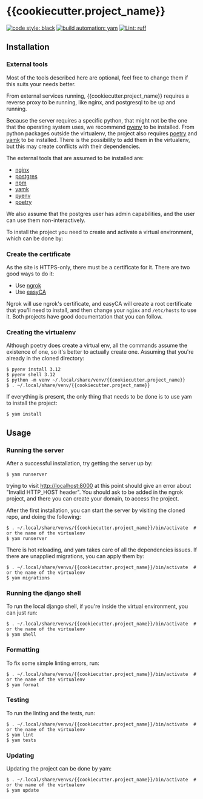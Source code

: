 # {{cookiecutter.project_name}}

[![code style: black][black_badge]][black_url]
[![build automation: yam][yam_badge]][yam_url]
[![Lint: ruff][ruff_badge]][ruff_url]

## Installation

### External tools

Most of the tools described here are optional, feel free to change them
if this suits your needs better.

From external services running, {{cookiecutter.project_name}} requires a
reverse proxy to be running, like nginx, and postgresql to be up and
running.

Because the server requires a specific python, that might not be the one
that the operating system uses, we recommend [pyenv] to be installed.
From python packages outside the virtualenv, the project also requires
[poetry] and [yamk] to be installed. There is the possibility to add them
in the virtualenv, but this may create conflicts with their dependencies.

The external tools that are assumed to be installed are:

-   [nginx]
-   [postgres]
-   [npm]
-   [yamk]
-   [pyenv]
-   [poetry]

We also assume that the postgres user has admin capabilities, and the
user can use them non-interactively.

To install the project you need to create and activate a virtual
environment, which can be done by:

### Create the certificate

As the site is HTTPS-only, there must be a certificate for it. There are
two good ways to do it:

-   Use [ngrok]
-   Use [easyCA]

Ngrok will use ngrok's certificate, and easyCA will create a root
certificate that you'll need to install, and then change your `nginx`
and `/etc/hosts` to use it. Both projects have good documentation that
you can follow.

### Creating the virtualenv

Although poetry does create a virtual env, all the commands assume the
existence of one, so it's better to actually create one. Assuming that
you're already in the cloned directory:

```console
$ pyenv install 3.12
$ pyenv shell 3.12
$ python -m venv ~/.local/share/venv/{{cookiecutter.project_name}}
$ . ~/.local/share/venv/{{cookiecutter.project_name}}
```

If everything is present, the only thing that needs to be done is to use
yam to install the project:

```console
$ yam install
```

## Usage

### Running the server

After a successful installation, try getting the server up by:

```console
$ yam runserver
```

trying to visit <http://localhost:8000> at this point should give an
error about "Invalid HTTP_HOST header". You should ask to be added in
the ngrok project, and there you can create your domain, to access the
project.

After the first installation, you can start the server by visiting the
cloned repo, and doing the following:

```console
$ . ~/.local/share/venvs/{{cookiecutter.project_name}}/bin/activate  # or the name of the virtualenv
$ yam runserver
```

There is hot reloading, and yam takes care of all the dependencies
issues. If there are unapplied migrations, you can apply them by:

```console
$ . ~/.local/share/venvs/{{cookiecutter.project_name}}/bin/activate  # or the name of the virtualenv
$ yam migrations
```

### Running the django shell

To run the local django shell, if you're inside the virtual environment,
you can just run:

```console
$ . ~/.local/share/venvs/{{cookiecutter.project_name}}/bin/activate  # or the name of the virtualenv
$ yam shell
```

### Formatting

To fix some simple linting errors, run:

```console
$ . ~/.local/share/venvs/{{cookiecutter.project_name}}/bin/activate  # or the name of the virtualenv
$ yam format
```

### Testing

To run the linting and the tests, run:

```console
$ . ~/.local/share/venvs/{{cookiecutter.project_name}}/bin/activate  # or the name of the virtualenv
$ yam lint
$ yam tests
```

### Updating

Updating the project can be done by yam:

```console
$ . ~/.local/share/venvs/{{cookiecutter.project_name}}/bin/activate  # or the name of the virtualenv
$ yam update
```

[black_badge]: https://img.shields.io/badge/code%20style-black-000000.svg
[black_url]: https://github.com/psf/black
[yam_badge]: https://img.shields.io/badge/build%20automation-yamk-success
[yam_url]: https://github.com/spapanik/yamk
[ruff_badge]: https://img.shields.io/endpoint?url=https://raw.githubusercontent.com/charliermarsh/ruff/main/assets/badge/v1.json
[ruff_url]: https://github.com/charliermarsh/ruff
[nginx]: https://www.nginx.com/resources/wiki/start/topics/tutorials/install/
[postgres]: https://www.postgresql.org/download/
[npm]: https://docs.npmjs.com/cli/
[yamk]: https://yamk.readthedocs.io/en/stable/installation.html
[pyenv]: https://github.com/pyenv/pyenv#installation
[poetry]: https://python-poetry.org/docs/
[ngrok]: https://ngrok.com/
[easyCA]: https://github.com/onepesu/easyCA
